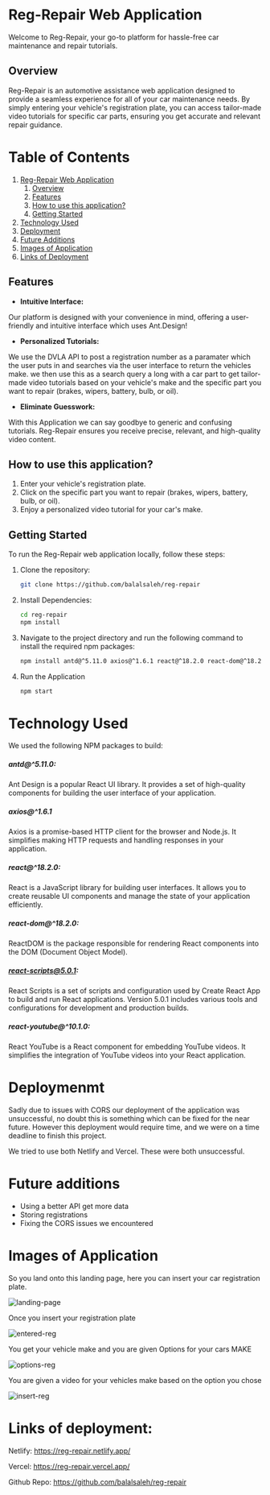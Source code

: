 # Reg-Repair Web Application

Welcome to Reg-Repair, your go-to platform for hassle-free car maintenance and repair tutorials.

## Overview

Reg-Repair is an automotive assistance web application designed to provide a seamless experience for all of your car maintenance needs. By simply entering your vehicle's registration plate, you can access tailor-made video tutorials for specific car parts, ensuring you get accurate and relevant repair guidance.

# Table of Contents

1. [Reg-Repair Web Application](#reg-repair-web-application)
   1. [Overview](#overview)
   2. [Features](#features)
   3. [How to use this application?](#how-to-use-this-application)
   4. [Getting Started](#getting-started)
2. [Technology Used](#technology-used)
3. [Deployment](#deployment)
4. [Future Additions](#future-additions)
5. [Images of Application](#images-of-application)
6. [Links of Deployment](#links-of-deployment)

## Features

- **Intuitive Interface:**

Our platform is designed with your convenience in mind, offering a user-friendly and intuitive interface which uses Ant.Design!

- **Personalized Tutorials:**

We use the DVLA API to post a registration number as a paramater which the user puts in and searches via the user interface to return the vehicles make. we then use this as a search query a long with a car part to get tailor-made video tutorials based on your vehicle's make and the specific part you want to repair (brakes, wipers, battery, bulb, or oil).

- **Eliminate Guesswork:**

With this Application we can say goodbye to generic and confusing tutorials. Reg-Repair ensures you receive precise, relevant, and high-quality video content.

## How to use this application?

1. Enter your vehicle's registration plate.
2. Click on the specific part you want to repair (brakes, wipers, battery, bulb, or oil).
3. Enjoy a personalized video tutorial for your car's make.

## Getting Started

To run the Reg-Repair web application locally, follow these steps:

1. Clone the repository:

   ```bash
   git clone https://github.com/balalsaleh/reg-repair
   ```

2. Install Dependencies:

   ```bash
   cd reg-repair
   npm install
   ```

3. Navigate to the project directory and run the following command to install the required npm packages:

   ```bash
   npm install antd@^5.11.0 axios@^1.6.1 react@^18.2.0 react-dom@^18.2.0 react-scripts@5.0.1 react-youtube@^10.1.0
   ```

4. Run the Application
   ```bash
   npm start
   ```

# Technology Used

We used the following NPM packages to build:

##### antd@^5.11.0:

Ant Design is a popular React UI library. It provides a set of high-quality components for building the user interface of your application.

##### axios@^1.6.1

Axios is a promise-based HTTP client for the browser and Node.js. It simplifies making HTTP requests and handling responses in your application.

##### react@^18.2.0:

React is a JavaScript library for building user interfaces. It allows you to create reusable UI components and manage the state of your application efficiently.

##### react-dom@^18.2.0:

ReactDOM is the package responsible for rendering React components into the DOM (Document Object Model).

##### react-scripts@5.0.1:

React Scripts is a set of scripts and configuration used by Create React App to build and run React applications. Version 5.0.1 includes various tools and configurations for development and production builds.

##### react-youtube@^10.1.0:

React YouTube is a React component for embedding YouTube videos. It simplifies the integration of YouTube videos into your React application.

# Deploymenmt

Sadly due to issues with CORS our deployment of the application was unsuccessful, no doubt this is something which can be fixed for the near future. However this deployment would require time, and we were on a time deadline to finish this project.

We tried to use both Netlify and Vercel. These were both unsuccessful.

# Future additions

- Using a better API get more data
- Storing registrations
- Fixing the CORS issues we encountered

# Images of Application

So you land onto this landing page, here you can insert your car registration plate.

![landing-page](./src/components/images/readmePics/reg-repair-landing.png)

Once you insert your registration plate

![entered-reg](./src/components/images/readmePics/entered-reg.png)

You get your vehicle make and you are given Options for your cars MAKE

![options-reg](./src/components/images/readmePics/options.png)

You are given a video for your vehicles make based on the option you chose

![insert-reg](./src/components/images/readmePics/youtube.png)

# Links of deployment:

Netlify: https://reg-repair.netlify.app/

Vercel: https://reg-repair.vercel.app/

Github Repo: https://github.com/balalsaleh/reg-repair
